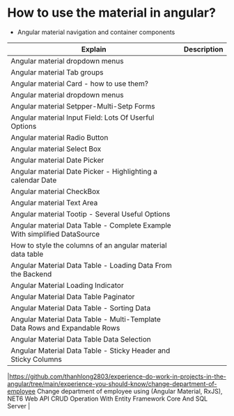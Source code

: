 

# How to use the material in angular?

 - Angular material navigation and container components
 
|  Explain |  Description  |
|--|--|
| Angular material dropdown menus |  |
| Angular material Tab groups |  |
| Angular material Card - how to use  them? |  |
| Angular material dropdown menus |  |
| Angular material Setpper-Multi-Setp Forms  |  |
| Angular material Input Field: Lots Of Userful Options |  |
| Angular material Radio Button |  |
| Angular material Select Box| |
| Angular material Date Picker| |
| Angular material Date Picker - Highlighting a calendar Date| |
| Angular material CheckBox| |
| Angular material Text Area| |
| Angular material Tootip - Several Useful Options| |
| Angular material Data Table - Complete Example With simplified DataSource| |
| How to style the columns of an angular material data table| |
| Angular Material Data Table - Loading Data From the Backend  | |
| Angular Material Loading Indicator| |
| Angular Material Data Table Paginator| |
| Angular Material Data Table - Sorting Data| |
| Angular Material Data Table - Multi-Template Data Rows and Expandable Rows| |
| Angular Material Data Table Data Selection| |
| Angular Material Data Table - Sticky Header and Sticky Columns| |

|https://github.com/thanhlong2803/experience-do-work-in-projects-in-the-angular/tree/main/experience-you-should-know/change-department-of-employee  Change department of employee using (Angular Material, RxJS), NET6 Web API CRUD Operation With Entity Framework Core And SQL Server   |
